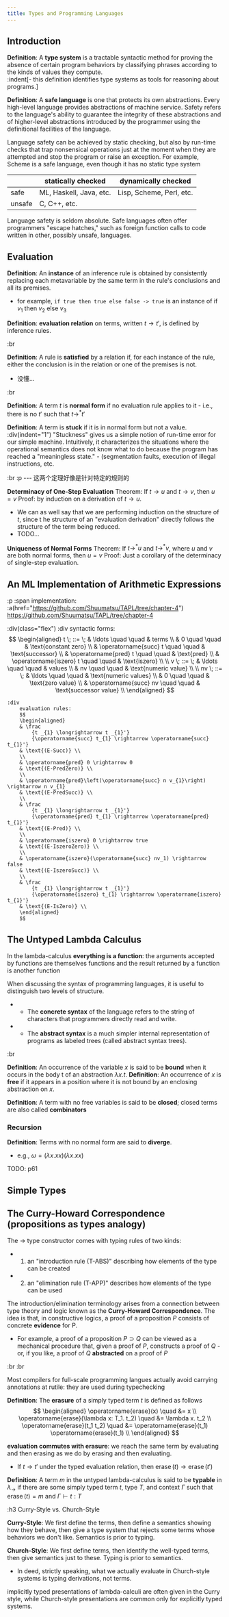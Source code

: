 ```yaml
---
title: Types and Programming Languages
---
```


## Introduction

**Definition**: A **type system** is a tractable syntactic method for proving the absence of certain program behaviors by classifying phrases according to the kinds of values they compute. \
:indent[- this definition identifies type systems as tools for reasoning about programs.]

**Definition**: A **safe language** is one that protects its own abstractions. Every high-level language provides abstractions of machine service. Safety refers to the language's ability to guarantee the integrity of these abstractions and of higher-level abstractions introduced by the programmer using the definitional facilities of the language.


Language safety can be achieved by static checking, but also by run-time checks that trap nonsensical operations just at the moment when they are attempted and stop the program or raise an exception. For example, Scheme is a safe language, even though it has no static type system


|        | statically checked      | dynamically checked      |
|--------|-------------------------|--------------------------|
| safe   | ML, Haskell, Java, etc. | Lisp, Scheme, Perl, etc. |
| unsafe | C, C++, etc.            |                          |


Language safety is seldom absolute. Safe languages often offer programmers "escape hatches," such as foreign function calls to code written in other, possibly unsafe, languages.


## Evaluation

**Definition**: An **instance** of an inference rule is obtained by consistently replacing each metavariable by the same term in the rule's conclusions and all its premises.
- for example, `if true then true else false -> true` is an instance of $\text{if } v_1 \text{ then } v_2 \text{ else } v_3$

**Definition**: **evaluation relation** on terms, written $t \rightarrow t'$, is defined by inference rules.

:br

**Definition**: A rule is **satisfied** by a relation if, for each instance of the rule, either the conclusion is in the relation or one of the premises is not.
- 没懂...

:br

**Definition**: A term $t$ is **normal form** if no evaluation rule applies to it - i.e., there is no $t'$ such that $t \rightarrow^{*} t'$


**Definition**: A term is **stuck** if it is in normal form but not a value.
:div(indent="1")
    "Stuckness" gives us a simple notion of run-time error for our simple machine.
    Intuitively, it characterizes the situations where the operational semantics does not know what to do because the program has reached a "meaningless state." 
    - (segmentation faults, execution of illegal instructions, etc.

:br
:p --- 这两个定理好像是针对特定的规则的

**Determinacy of One-Step Evaluation** Theorem: If $t \rightarrow u$ and $t \rightarrow v$, then $u = v$
Proof: by induction on a derivation of $t \rightarrow u$.
- We can as well say that we are performing induction on the structure of $t$, since t he structure of an "evaluation derivation" directly follows the structure of the term being reduced.
- TODO...

**Uniqueness of Normal Forms** Theorem: If $t \rightarrow^{*} u$ and $t \rightarrow^{*} v$, where $u$ and $v$ are both normal forms, then $u = v$
Proof: Just a corollary of the determinacy of single-step evaluation.

## An ML Implementation of Arithmetic Expressions

:p 
    :span implementation: 
    :a(href="https://github.com/Shuumatsu/TAPL/tree/chapter-4") https://github.com/Shuumatsu/TAPL/tree/chapter-4

:div(class="flex")
    :div 
        syntactic forms:
        $$
        \begin{aligned}
        t \; ::= \;  & \ldots                   \quad \quad & terms \\
                    & 0                        \quad \quad & \text{constant zero} \\
                    & \operatorname{succ} t    \quad \quad & \text{successor} \\
                    & \operatorname{pred} t    \quad \quad & \text{pred} \\
                    & \operatorname{iszero} t  \quad \quad & \text{iszero} \\
        \\
        v \; ::= \;  & \ldots                   \quad \quad & values \\
                    & nv                       \quad \quad & \text{numeric value} \\
        \\
        nv \; ::= \; & \ldots                   \quad \quad & \text{numeric values} \\
                    & 0                        \quad \quad & \text{zero value} \\
                    & \operatorname{succ} nv   \quad \quad & \text{successor value} \\
        \end{aligned}
        $$

    :div
        evaluation rules:
        $$
        \begin{aligned}
        & \frac
            {t _{1} \longrightarrow t _{1}'}
            {\operatorname{succ} t_{1} \rightarrow \operatorname{succ} t_{1}'}
        & \text{(E-Succ)} \\
        \\
        & \operatorname{pred} 0 \rightarrow 0
        & \text{(E-PredZero)} \\
        \\
        & \operatorname{pred}\left(\operatorname{succ} n v_{1}\right) \rightarrow n v_{1}
        & \text{(E-PredSucc)} \\
        \\
        & \frac
            {t _{1} \longrightarrow t _{1}'}
            {\operatorname{pred} t_{1} \rightarrow \operatorname{pred} t_{1}'}
        & \text{(E-Pred)} \\
        \\
        & \operatorname{iszero} 0 \rightarrow true
        & \text{(E-IszeroZero)} \\
        \\
        & \operatorname{iszero}(\operatorname{succ} nv_1) \rightarrow false
        & \text{(E-IszeroSucc)} \\
        \\
        & \frac
            {t _{1} \longrightarrow t _{1}'}
            {\operatorname{iszero} t_{1} \rightarrow \operatorname{iszero} t_{1}'}
        & \text{(E-IsZero)} \\
        \end{aligned}
        $$

## The Untyped Lambda Calculus
In the lambda-calculus **everything is a function**: the arguments accepted by functions are themselves functions and the result returned by a function is another function

When discussing the syntax of programming languages, it is useful to distinguish two levels of structure.
- - The **concrete syntax** of the language refers to the string of characters that programmers directly read and write.
- - The **abstract syntax** is a much simpler internal representation of programs as labeled trees (called abstract syntax trees).

:br

**Definition**: An occurrence of the variable $x$ is said to be **bound** when it occurs in the body t of an abstraction $\lambda x.t$.
**Definition**: An occurrence of $x$ is **free** if it appears in a position where it is not bound by an enclosing abstraction on $x$. 

**Definition**: A term with no free variables is said to be **closed**; closed terms are also called **combinators**


### Recursion 

**Definition**: Terms with no normal form are said to **diverge**.
- e.g., $\omega = (\lambda x. x x) (\lambda x. x x)$


TODO: p61


## Simple Types



## The Curry-Howard Correspondence (propositions as types analogy)

The $\rightarrow$ type constructor comes with typing rules of two kinds:
- 1. an "introduction rule (T-ABS)" describing how elements of the type can be created
- 2. an "elimination rule (T-APP)" describes how elements of the type can be used

The introduction/elimination terminology arises from a connection between type theory and logic known as the **Curry-Howard Correspondence**.
The idea is that, in constructive logics, a proof of a proposition $P$ consists of concrete **evidence** for P.
- For example, a proof of a proposition $P \supset Q$ can be viewed as a  mechanical procedure that, given a proof of $P$, constructs a proof of $Q$ - or, if you like, a proof of $Q$ **abstracted** on a proof of $P$

:br 
:br 

Most compilers for full-scale programming langues actually avoid carrying annotations at rutile: they are used during typechecking

**Definition**: The **erasure** of a simply typed term $t$ is defined as follows
$$
\begin{aligned}
\operatorname{erase}(x) \quad &= x \\
\operatorname{erase}(\lambda x: T_1. t_2) \quad &= \lambda x. t_2 \\
\operatorname{erase}(t_1 t_2) \quad &= \operatorname{erase}(t_1) \operatorname{erase}(t_1) \\
\end{aligned}
$$

**evaluation commutes with erasure**: we reach the same term by evaluating and then erasing as we do by erasing and then evaluating.
- If $t \rightarrow t'$ under the typed evaluation relation, then $\operatorname {erase}( t ) \rightarrow \operatorname{erase} (t')$


**Definition**: A term $m$ in the untyped lambda-calculus is said to be **typable** in $\lambda_{\rightarrow}$ if there are some simply typed term $t$, type $T$, and context $\Gamma$ such that $\operatorname{erase}(t) = m$ and $\Gamma \vdash t: T$

:h3 Curry-Style vs. Church-Style 

**Curry-Style**: We first define the terms, then define a semantics showing how they behave, then give a type system that rejects some terms whose behaviors we don't like. Semantics is prior to typing.

**Church-Style**: We first define terms, then identify the well-typed terms, then give semantics just to these. Typing is prior to semantics.
- In deed, strictly speaking, what we actually evaluate in Church-style systems is typing derivations, not terms.

implicitly typed presentations of lambda-calculi are often given in the Curry style, while Church-style presentations are common only for explicitly typed systems.


